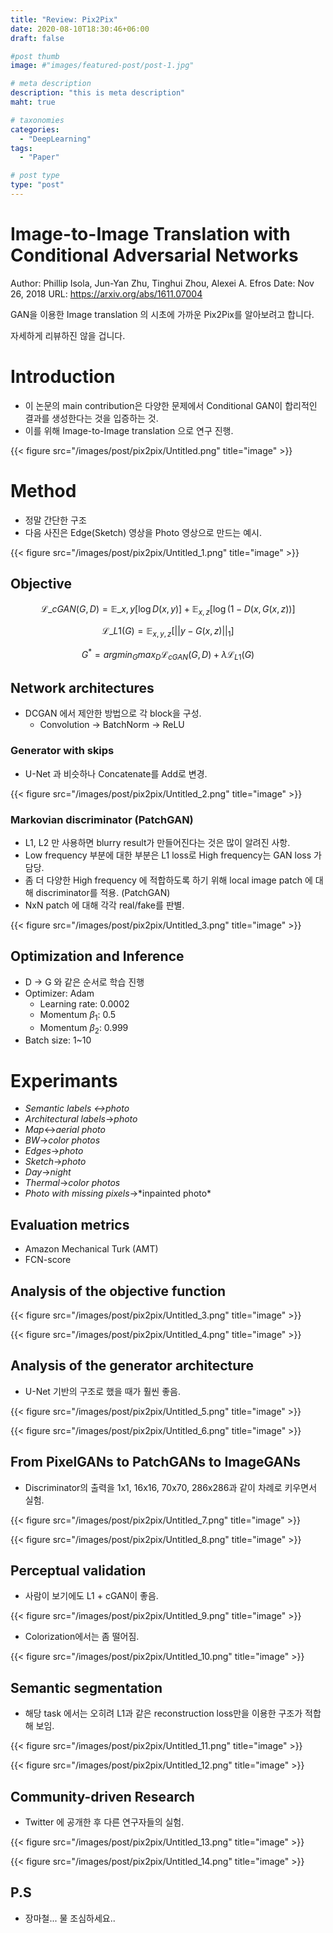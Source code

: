 ```yaml
---
title: "Review: Pix2Pix"
date: 2020-08-10T18:30:46+06:00
draft: false

#post thumb
image: #"images/featured-post/post-1.jpg"

# meta description
description: "this is meta description"
maht: true

# taxonomies
categories:
  - "DeepLearning"
tags:
  - "Paper"

# post type
type: "post"
---
```


# Image-to-Image Translation with Conditional Adversarial Networks

Author: Phillip Isola, Jun-Yan Zhu, Tinghui Zhou, Alexei A. Efros
Date: Nov 26, 2018
URL: https://arxiv.org/abs/1611.07004

GAN을 이용한 Image translation 의 시초에 가까운 Pix2Pix를 알아보려고 합니다. 

자세하게 리뷰하진 않을 겁니다. 

# Introduction

- 이 논문의 main contribution은 다양한 문제에서 Conditional GAN이 합리적인 결과를 생성한다는 것을 입증하는 것.
- 이를 위해 Image-to-Image translation 으로 연구 진행.

{{< figure src="/images/post/pix2pix/Untitled.png" title="image" >}}

# Method

- 정말 간단한 구조
- 다음 사진은 Edge(Sketch) 영상을 Photo 영상으로 만드는 예시.

{{< figure src="/images/post/pix2pix/Untitled_1.png" title="image" >}}

## Objective

$$\mathcal{L}\_{cGAN}(G, D) = \mathbb{E}\_{x, y}[\log D(x, y)] + \mathbb{E}_{x, z}[\log (1-D(x, G(x, z))]$$

$$\mathcal{L}\_{L1}(G) = \mathbb{E}_{x, y, z}[||y-G(x,z)||_1]$$

$$G^* = argmin_Gmax_D\mathcal{L}_{cGAN}(G, D) + \lambda\mathcal{L}_{L1}(G)$$

## Network architectures

- DCGAN 에서 제안한 방법으로 각 block을 구성.
    - Convolution → BatchNorm → ReLU

### Generator with skips

- U-Net 과 비슷하나 Concatenate를 Add로 변경.

{{< figure src="/images/post/pix2pix/Untitled_2.png" title="image" >}}

### Markovian discriminator (PatchGAN)

- L1, L2 만 사용하면 blurry result가 만들어진다는 것은 많이 알려진 사항.
- Low frequency 부분에 대한 부분은 L1 loss로 High frequency는 GAN loss 가 담당.
- 좀 더 다양한 High frequency 에 적합하도록 하기 위해 local image patch 에 대해 discriminator를 적용. (PatchGAN)
- NxN patch 에 대해 각각 real/fake를 판별.

{{< figure src="/images/post/pix2pix/Untitled_3.png" title="image" >}}

## Optimization and Inference

- D → G 와 같은 순서로 학습 진행
- Optimizer: Adam
    - Learning rate: 0.0002
    - Momentum $\beta_1$: 0.5
    - Momentum $\beta_2$: 0.999
- Batch size: 1~10

# Experimants

- *Semantic labels ↔photo*
- *Architectural labels*→*photo*
- *Map*↔*aerial photo*
- *BW*→*color photos*
- *Edges*→*photo*
- *Sketch*→*photo*
- *Day*→*night*
- *Thermal*→*color photos*
- *Photo with missing pixels*→*inpainted photo\*

## Evaluation metrics

- Amazon Mechanical Turk (AMT)
- FCN-score

## Analysis of the  objective function

{{< figure src="/images/post/pix2pix/Untitled_3.png" title="image" >}}

{{< figure src="/images/post/pix2pix/Untitled_4.png" title="image" >}}

## Analysis of the generator architecture

- U-Net 기반의 구조로 했을 때가 훨씬 좋음.

{{< figure src="/images/post/pix2pix/Untitled_5.png" title="image" >}}

{{< figure src="/images/post/pix2pix/Untitled_6.png" title="image" >}}

## From PixelGANs to PatchGANs to ImageGANs

- Discriminator의 출력을 1x1, 16x16, 70x70, 286x286과 같이 차례로 키우면서 실험.

{{< figure src="/images/post/pix2pix/Untitled_7.png" title="image" >}}

{{< figure src="/images/post/pix2pix/Untitled_8.png" title="image" >}}

## Perceptual validation

- 사람이 보기에도 L1 + cGAN이 좋음.

{{< figure src="/images/post/pix2pix/Untitled_9.png" title="image" >}}

- Colorization에서는 좀 떨어짐.

{{< figure src="/images/post/pix2pix/Untitled_10.png" title="image" >}}

## Semantic segmentation

- 해당 task 에서는 오히려 L1과 같은 reconstruction loss만을 이용한 구조가 적합해 보임.

{{< figure src="/images/post/pix2pix/Untitled_11.png" title="image" >}}

{{< figure src="/images/post/pix2pix/Untitled_12.png" title="image" >}}

## Community-driven Research

- Twitter 에 공개한 후 다른 연구자들의 실험.

{{< figure src="/images/post/pix2pix/Untitled_13.png" title="image" >}}

{{< figure src="/images/post/pix2pix/Untitled_14.png" title="image" >}}


## P.S
- 장마철... 물 조심하세요..